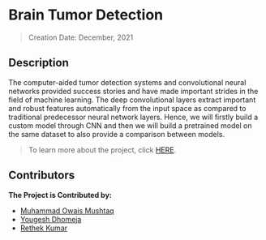 # Brain Tumor Detection
> Creation Date: December, 2021
## Description
The computer-aided tumor detection systems and convolutional neural networks provided
success stories and have made important strides in the field of machine learning. The deep
convolutional layers extract important and robust features automatically from the input space
as compared to traditional predecessor neural network layers. Hence, we will firstly build a
custom model through CNN and then we will build a pretrained model on the same dataset to
also provide a comparison between models.

> To learn more about the project, click [HERE](https://github.com/muhammadowaismushtaq/Brain-Tumor-Detection/blob/8a7d26d04ce7d4446db247b1e72b43619f80cd89/Documentation/BrainTumorDetection%20Project%20Report.pdf).

## Contributors
<b> The Project is Contributed by: </b>
* [Muhammad Owais Mushtaq](https://github.com/muhammadowaismushtaq)
* [Yougesh Dhomeja](https://github.com/)
* [Rethek Kumar](https://github.com/)


